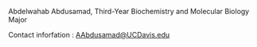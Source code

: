 Abdelwahab Abdusamad, Third-Year Biochemistry and Molecular Biology Major

Contact inforfation : AAbdusamad@UCDavis.edu

